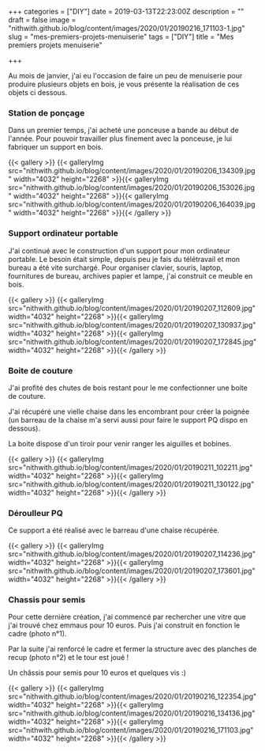 +++
categories = ["DIY"]
date = 2019-03-13T22:23:00Z
description = ""
draft = false
image = "nithwith.github.io/blog/content/images/2020/01/20190216_171103-1.jpg"
slug = "mes-premiers-projets-menuiserie"
tags = ["DIY"]
title = "Mes premiers projets menuiserie"

+++


Au mois de janvier, j'ai eu l'occasion de faire un peu de menuiserie pour produire plusieurs objets en bois, je vous présente la réalisation de ces objets ci dessous.

### Station de ponçage

Dans un premier temps, j'ai acheté une ponceuse a bande au début de l'année. Pour pouvoir travailler plus finement avec la ponceuse, je lui fabriquer un support en bois.

{{< gallery >}}
{{< galleryImg  src="nithwith.github.io/blog/content/images/2020/01/20190206_134309.jpg" width="4032" height="2268" >}}{{< galleryImg  src="nithwith.github.io/blog/content/images/2020/01/20190206_153026.jpg" width="4032" height="2268" >}}{{< galleryImg  src="nithwith.github.io/blog/content/images/2020/01/20190206_164039.jpg" width="4032" height="2268" >}}{{< /gallery >}}

### Support ordinateur portable

J'ai continué avec le construction d'un support pour mon ordinateur portable. Le besoin était simple, depuis peu je fais du télétravail et mon bureau a été vite surchargé. Pour organiser clavier, souris, laptop, fournitures de bureau, archives papier et lampe, j'ai construit ce meuble en bois.

{{< gallery >}}
{{< galleryImg  src="nithwith.github.io/blog/content/images/2020/01/20190207_112609.jpg" width="4032" height="2268" >}}{{< galleryImg  src="nithwith.github.io/blog/content/images/2020/01/20190207_130937.jpg" width="4032" height="2268" >}}{{< galleryImg  src="nithwith.github.io/blog/content/images/2020/01/20190207_172845.jpg" width="4032" height="2268" >}}{{< /gallery >}}

### Boite de couture

J'ai profité des chutes de bois restant pour le me confectionner une boite de couture.

J'ai récupéré une vielle chaise dans les encombrant pour créer la poignée (un barreau de la chaise m'a servi aussi pour faire le support PQ dispo en dessous).

La boite dispose d'un tiroir pour venir ranger les aiguilles et bobines. 

{{< gallery >}}
{{< galleryImg  src="nithwith.github.io/blog/content/images/2020/01/20190211_102211.jpg" width="4032" height="2268" >}}{{< galleryImg  src="nithwith.github.io/blog/content/images/2020/01/20190211_130122.jpg" width="4032" height="2268" >}}{{< /gallery >}}

### Déroulleur PQ

Ce support a été réalisé avec le barreau d'une chaise récupérée.

{{< gallery >}}
{{< galleryImg  src="nithwith.github.io/blog/content/images/2020/01/20190207_114236.jpg" width="4032" height="2268" >}}{{< galleryImg  src="nithwith.github.io/blog/content/images/2020/01/20190207_173601.jpg" width="4032" height="2268" >}}{{< /gallery >}}

### Chassis pour semis

Pour cette dernière création, j'ai commencé par rechercher une vitre que j'ai trouvé chez emmaus pour 10 euros. Puis j'ai construit en fonction le cadre (photo n°1).

Par la suite j'ai renforcé le cadre et fermer la structure avec des planches de recup (photo n°2) et le tour est joué !

Un châssis pour semis pour 10 euros et quelques vis :)

{{< gallery >}}
{{< galleryImg  src="nithwith.github.io/blog/content/images/2020/01/20190216_122354.jpg" width="4032" height="2268" >}}{{< galleryImg  src="nithwith.github.io/blog/content/images/2020/01/20190216_134136.jpg" width="4032" height="2268" >}}{{< galleryImg  src="nithwith.github.io/blog/content/images/2020/01/20190216_171103.jpg" width="4032" height="2268" >}}{{< /gallery >}}



